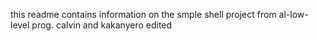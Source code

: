 this readme contains information on the smple shell project from al-low-level prog. 
calvin and kakanyero edited
